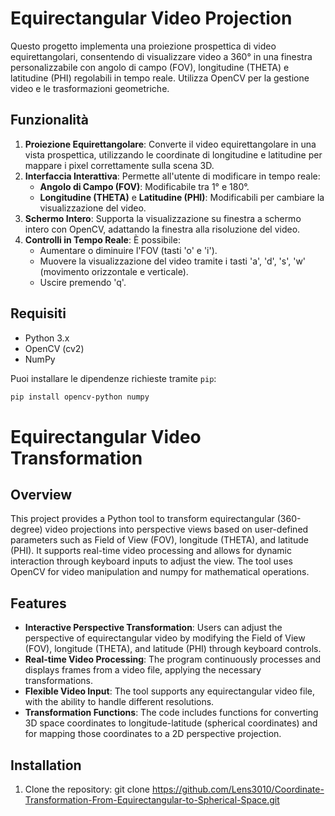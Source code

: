 # Equirectangular Video Projection

Questo progetto implementa una proiezione prospettica di video equirettangolari, consentendo di visualizzare video a 360° in una finestra personalizzabile con angolo di campo (FOV), longitudine (THETA) e latitudine (PHI) regolabili in tempo reale. Utilizza OpenCV per la gestione video e le trasformazioni geometriche.

## Funzionalità

1. **Proiezione Equirettangolare**: Converte il video equirettangolare in una vista prospettica, utilizzando le coordinate di longitudine e latitudine per mappare i pixel correttamente sulla scena 3D.
2. **Interfaccia Interattiva**: Permette all'utente di modificare in tempo reale:
   - **Angolo di Campo (FOV)**: Modificabile tra 1° e 180°.
   - **Longitudine (THETA)** e **Latitudine (PHI)**: Modificabili per cambiare la visualizzazione del video.
3. **Schermo Intero**: Supporta la visualizzazione su finestra a schermo intero con OpenCV, adattando la finestra alla risoluzione del video.
4. **Controlli in Tempo Reale**: È possibile:
   - Aumentare o diminuire l'FOV (tasti 'o' e 'i').
   - Muovere la visualizzazione del video tramite i tasti 'a', 'd', 's', 'w' (movimento orizzontale e verticale).
   - Uscire premendo 'q'.

## Requisiti

- Python 3.x
- OpenCV (cv2)
- NumPy

Puoi installare le dipendenze richieste tramite `pip`:

```bash
pip install opencv-python numpy
```

# Equirectangular Video Transformation

## Overview

This project provides a Python tool to transform equirectangular (360-degree) video projections into perspective views based on user-defined parameters such as Field of View (FOV), longitude (THETA), and latitude (PHI). It supports real-time video processing and allows for dynamic interaction through keyboard inputs to adjust the view. The tool uses OpenCV for video manipulation and numpy for mathematical operations.

## Features

- **Interactive Perspective Transformation**: Users can adjust the perspective of equirectangular video by modifying the Field of View (FOV), longitude (THETA), and latitude (PHI) through keyboard controls.
- **Real-time Video Processing**: The program continuously processes and displays frames from a video file, applying the necessary transformations.
- **Flexible Video Input**: The tool supports any equirectangular video file, with the ability to handle different resolutions.
- **Transformation Functions**: The code includes functions for converting 3D space coordinates to longitude-latitude (spherical coordinates) and for mapping those coordinates to a 2D perspective projection.

## Installation

1. Clone the repository:
   git clone https://github.com/Lens3010/Coordinate-Transformation-From-Equirectangular-to-Spherical-Space.git

   
